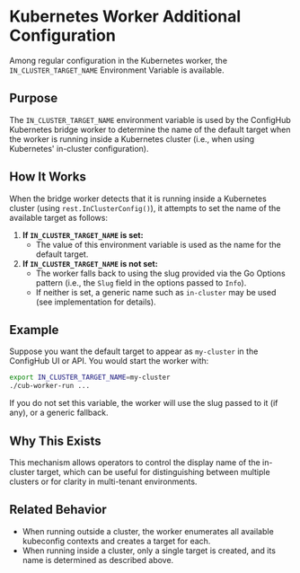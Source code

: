 # Kubernetes Worker Additional Configuration

Among regular configuration in the Kubernetes worker,
the `IN_CLUSTER_TARGET_NAME` Environment Variable is available.

## Purpose

The `IN_CLUSTER_TARGET_NAME` environment variable is used by the ConfigHub Kubernetes bridge worker to determine the name of the default target when the worker is running inside a Kubernetes cluster (i.e., when using Kubernetes' in-cluster configuration).

## How It Works

When the bridge worker detects that it is running inside a Kubernetes cluster (using `rest.InClusterConfig()`), it attempts to set the name of the available target as follows:

1. **If `IN_CLUSTER_TARGET_NAME` is set:**
   - The value of this environment variable is used as the name for the default target.
2. **If `IN_CLUSTER_TARGET_NAME` is not set:**
   - The worker falls back to using the slug provided via the Go Options pattern (i.e., the `Slug` field in the options passed to `Info`).
   - If neither is set, a generic name such as `in-cluster` may be used (see implementation for details).

## Example

Suppose you want the default target to appear as `my-cluster` in the ConfigHub UI or API. You would start the worker with:

```sh
export IN_CLUSTER_TARGET_NAME=my-cluster
./cub-worker-run ...
```

If you do not set this variable, the worker will use the slug passed to it (if any), or a generic fallback.

## Why This Exists

This mechanism allows operators to control the display name of the in-cluster target, which can be useful for distinguishing between multiple clusters or for clarity in multi-tenant environments.

## Related Behavior

- When running outside a cluster, the worker enumerates all available kubeconfig contexts and creates a target for each.
- When running inside a cluster, only a single target is created, and its name is determined as described above.
